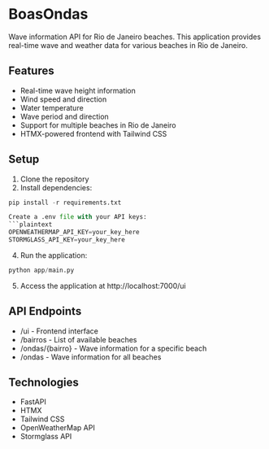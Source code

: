 # BoasOndas

Wave information API for Rio de Janeiro beaches. This application provides real-time wave and weather data for various beaches in Rio de Janeiro.

## Features

- Real-time wave height information
- Wind speed and direction
- Water temperature
- Wave period and direction
- Support for multiple beaches in Rio de Janeiro
- HTMX-powered frontend with Tailwind CSS

## Setup

1. Clone the repository
2. Install dependencies:

```python
pip install -r requirements.txt

Create a .env file with your API keys:
```plaintext
OPENWEATHERMAP_API_KEY=your_key_here
STORMGLASS_API_KEY=your_key_here
 ```

4. Run the application:
```python
python app/main.py
 ```

5. Access the application at http://localhost:7000/ui
## API Endpoints
- /ui - Frontend interface
- /bairros - List of available beaches
- /ondas/{bairro} - Wave information for a specific beach
- /ondas - Wave information for all beaches
## Technologies
- FastAPI
- HTMX
- Tailwind CSS
- OpenWeatherMap API
- Stormglass API